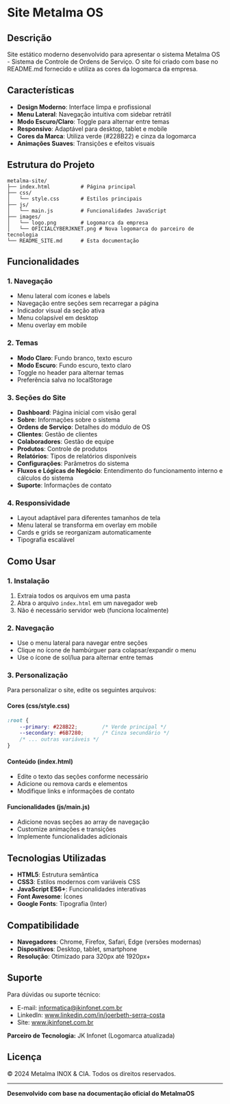 # Site Metalma OS

## Descrição
Site estático moderno desenvolvido para apresentar o sistema Metalma OS - Sistema de Controle de Ordens de Serviço. O site foi criado com base no README.md fornecido e utiliza as cores da logomarca da empresa.

## Características
- **Design Moderno**: Interface limpa e profissional
- **Menu Lateral**: Navegação intuitiva com sidebar retrátil
- **Modo Escuro/Claro**: Toggle para alternar entre temas
- **Responsivo**: Adaptável para desktop, tablet e mobile
- **Cores da Marca**: Utiliza verde (#228B22) e cinza da logomarca
- **Animações Suaves**: Transições e efeitos visuais

## Estrutura do Projeto
```
metalma-site/
├── index.html          # Página principal
├── css/
│   └── style.css       # Estilos principais
├── js/
│   └── main.js         # Funcionalidades JavaScript
├── images/
│   └── logo.png        # Logomarca da empresa
│   └── OFICIALCYBERJKNET.png # Nova logomarca do parceiro de tecnologia
└── README_SITE.md      # Esta documentação
```

## Funcionalidades

### 1. Navegação
- Menu lateral com ícones e labels
- Navegação entre seções sem recarregar a página
- Indicador visual da seção ativa
- Menu colapsível em desktop
- Menu overlay em mobile

### 2. Temas
- **Modo Claro**: Fundo branco, texto escuro
- **Modo Escuro**: Fundo escuro, texto claro
- Toggle no header para alternar temas
- Preferência salva no localStorage

### 3. Seções do Site
- **Dashboard**: Página inicial com visão geral
- **Sobre**: Informações sobre o sistema
- **Ordens de Serviço**: Detalhes do módulo de OS
- **Clientes**: Gestão de clientes
- **Colaboradores**: Gestão de equipe
- **Produtos**: Controle de produtos
- **Relatórios**: Tipos de relatórios disponíveis
- **Configurações**: Parâmetros do sistema
- **Fluxos e Lógicas de Negócio**: Entendimento do funcionamento interno e cálculos do sistema
- **Suporte**: Informações de contato

### 4. Responsividade
- Layout adaptável para diferentes tamanhos de tela
- Menu lateral se transforma em overlay em mobile
- Cards e grids se reorganizam automaticamente
- Tipografia escalável

## Como Usar

### 1. Instalação
1. Extraia todos os arquivos em uma pasta
2. Abra o arquivo `index.html` em um navegador web
3. Não é necessário servidor web (funciona localmente)

### 2. Navegação
- Use o menu lateral para navegar entre seções
- Clique no ícone de hambúrguer para colapsar/expandir o menu
- Use o ícone de sol/lua para alternar entre temas

### 3. Personalização
Para personalizar o site, edite os seguintes arquivos:

#### Cores (css/style.css)
```css
:root {
    --primary: #228B22;        /* Verde principal */
    --secondary: #6B7280;      /* Cinza secundário */
    /* ... outras variáveis */
}
```

#### Conteúdo (index.html)
- Edite o texto das seções conforme necessário
- Adicione ou remova cards e elementos
- Modifique links e informações de contato

#### Funcionalidades (js/main.js)
- Adicione novas seções ao array de navegação
- Customize animações e transições
- Implemente funcionalidades adicionais

## Tecnologias Utilizadas
- **HTML5**: Estrutura semântica
- **CSS3**: Estilos modernos com variáveis CSS
- **JavaScript ES6+**: Funcionalidades interativas
- **Font Awesome**: Ícones
- **Google Fonts**: Tipografia (Inter)

## Compatibilidade
- **Navegadores**: Chrome, Firefox, Safari, Edge (versões modernas)
- **Dispositivos**: Desktop, tablet, smartphone
- **Resolução**: Otimizado para 320px até 1920px+

## Suporte
Para dúvidas ou suporte técnico:
- E-mail: informatica@jkinfonet.com.br
- LinkedIn: www.linkedin.com/in/joerbeth-serra-costa
- Site: www.jkinfonet.com.br

**Parceiro de Tecnologia:** JK Infonet (Logomarca atualizada)

## Licença
© 2024 Metalma INOX & CIA. Todos os direitos reservados.

---

**Desenvolvido com base na documentação oficial do MetalmaOS**

